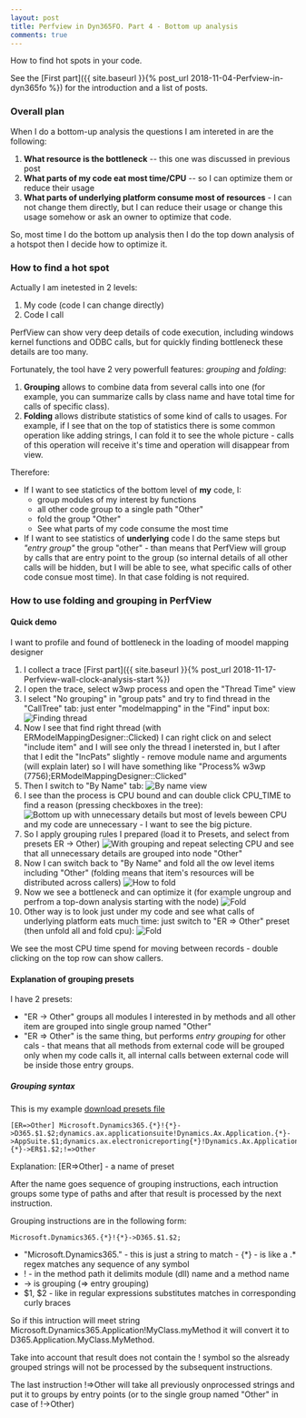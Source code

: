```yaml
---
layout: post
title: Perfview in Dyn365FO. Part 4 - Bottom up analysis
comments: true
---
```

How to find hot spots in your code.

See the [First part]({{ site.baseurl }}{% post_url 2018-11-04-Perfview-in-dyn365fo %}) for the introduction and a list of posts.

### Overall plan

When I do a bottom-up analysis the questions I am intereted in are the following:
  1. **What resource is the bottleneck** -- this one was discussed in previous post
  1. **What parts of my code eat most time/CPU** -- so I can optimize them or reduce their usage 
  1. **What parts of underlying platform consume most of resources** - I can not change them directly, but I can reduce their usage or change this usage somehow or ask an owner to optimize that code. 

So, most time I do the bottom up analysis then I do the top down analysis of a hotspot then I decide how to optimize it.

### How to find a hot spot

Actually I am inetested in 2 levels:
  1. My code (code I can change directly)
  2. Code I call

PerfView can show very deep details of code execution, including windows kernel functions and ODBC calls, but for quickly finding bottleneck these details are too many. 

Fortunately, the tool have 2 very powerfull features: *grouping* and *folding*:
  1. **Grouping** allows to combine data from several calls into one (for example, you can summarize calls by class name and have total time for calls of specific class).
  1. **Folding** allows distribute statistics of some kind of calls to usages. For example, if I see that on the top of statistics there is some common operation like adding strings, I can fold it to see the whole picture - calls of this operation will receive it's time and operation will disappear from view.

Therefore:
  - If I want to see statictics of the bottom level of **my** code, I:
    - group modules of my interest by functions
    - all other code group to a single path "Other"
    - fold the group "Other" 
    - See what parts of my code consume the most time
  - If I want to see statistics of **underlying** code I do the same steps but *"entry group"* the group "other" - than means that PerfView will group by calls that are entry point to the group (so internal details of all other calls will be hidden, but I will be able to see, what specific calls of other code consue most time). In that case folding is not required. 

### How to use folding and grouping in PerfView

#### Quick demo

I want to profile and found of bottleneck in the loading of moodel mapping designer
1. I collect a trace [First part]({{ site.baseurl }}{% post_url 2018-11-17-Perfview-wall-clock-analysis-start %})
2. I open the trace, select w3wp process and open the "Thread Time" view
3. I select "No grouping" in "group pats" and try to find thread in the "CallTree" tab: just enter "modelmapping" in the "Find" input box:
![Finding thread](/assets/perfview-finding-thread.png)
4. Now I see that find right thread (with ERModelMappingDesigner::Clicked) I can right click on and select "include item" and I will see only the thread I inetersted in, but I after that I edit the "IncPats" slightly - remove module name and arguments (will explain later) so I will have something like "Process% w3wp (7756);ERModelMappingDesigner::Clicked"
5. Then I switch to "By Name" tab:
![By name view](/assets/perfview-by-name-cputime.png)
6. I see than the process is CPU bound and can double click CPU_TIME to find a reason (pressing checkboxes in the tree):
![Bottom up with unnecessary details](/assets/perfview-bottom-up-with-unnecessary-details.png) but most of levels beween CPU and my code are unnecessary - I want to see the big picture.
7. So I apply grouping rules I prepared (load it to Presets, and select from presets ER -> Other) ![With grouping](/assets/perfview-with-grouping.png) and repeat selecting CPU and see that all unnecessary details are grouped into node "Other"
8. Now I can switch back to "By Name" and fold all the ow level items including "Other" (folding means that item's resources will be distributed across callers) ![How to fold](/assets/perfview-folding-system.png)
9. Now we see a bottleneck and can optimize it (for example ungroup and perfrom a top-down analysis starting with the node)
![Fold](/assets/perfview-fold.png)
10. Other way is to look just under my code and see what calls of underlying platform eats much time: just switch to "ER => Other" preset (then unfold all and fold cpu):
![Fold](/assets/perfview-entry-grouping.png)

We see the most CPU time spend for moving between records - double clicking on the top row can show callers.

#### Explanation of grouping presets

I have 2 presets:
- "ER -> Other" groups all modules I interested in by methods and all other item are grouped into single group named "Other"
- "ER => Other" is the same thing, but performs *entry grouping* for other cals - that means that all methods from external code will be grouped only when my code calls it, all internal calls between external code will be inside those entry groups.

##### Grouping syntax

This is my example [download presets file](/assets/ER_PerfViewPresets.xml)

    [ER=>Other] Microsoft.Dynamics365.{*}!{*}->D365.$1.$2;dynamics.ax.applicationsuite!Dynamics.Ax.Application.{*}->AppSuite.$1;dynamics.ax.electronicreporting{*}!Dynamics.Ax.Application.{*}->ER$1.$2;!=>Other

Explanation: 
  [ER=>Other] - a name of preset
  
  After the name goes sequence of grouping instructions, each intruction groups some type of paths and after that result is processed by the next instruction.

  Grouping instructions are in the following form: 

    Microsoft.Dynamics365.{*}!{*}->D365.$1.$2;
   - "Microsoft.Dynamics365." - this is just a string to match
    - {\*} - is like a .* regex matches any sequence of any symbol
   - ! - in the method path it delimits module (dll) name and a method name
   - -> is grouping (=> entry grouping) 
   - $1, $2 - like in regular expressions substitutes matches in corresponding curly braces

So if this intruction will meet string Microsoft.Dynamics365.Application!MyClass.myMethod it will convert it to D365.Application.MyClass.MyMethod.

Take into account that result does not contain the ! symbol so the alsready grouped strings will not be processed by the subsequent instructions.

The last instruction !=>Other will take all previously onprocessed strings and put it to groups by entry points (or to the single group named "Other" in case of !->Other)





